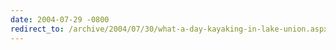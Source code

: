```yaml
---
date: 2004-07-29 -0800
redirect_to: /archive/2004/07/30/what-a-day-kayaking-in-lake-union.aspx/
---
```

